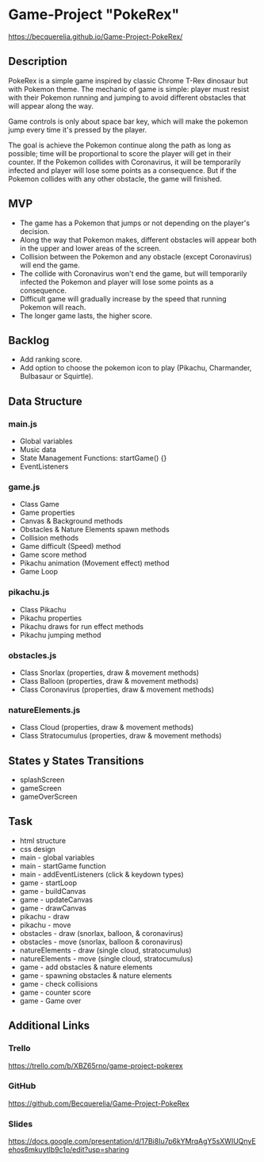 # Game-Project "PokeRex"

https://becquerelia.github.io/Game-Project-PokeRex/

## Description

PokeRex is a simple game inspired by classic Chrome T-Rex dinosaur but with Pokemon theme. The mechanic of game is simple: player must resist with their Pokemon running and jumping to avoid different obstacles that will appear along the way.

Game controls is only about space bar key, which will make the pokemon jump every time it's pressed by the player.

The goal is achieve the Pokemon continue along the path as long as possible; time will be proportional to score the player will get in their counter. If the Pokemon collides with Coronavirus, it will be temporarily infected and player will lose some points as a consequence. But if the Pokemon collides with any other obstacle, the game will finished.

## MVP
- The game has a Pokemon that jumps or not depending on the player's decision.
- Along the way that Pokemon makes, different obstacles will appear both in the upper and lower areas of the screen.
- Collision between the Pokemon and any obstacle (except Coronavirus) will end the game.
- The collide with Coronavirus won't end the game, but will temporarily infected the Pokemon and player will lose some points as a consequence.
- Difficult game will gradually increase by the speed that running Pokemon will reach. 
- The longer game lasts, the higher score.

## Backlog
- Add ranking score.
- Add option to choose the pokemon icon to play (Pikachu, Charmander, Bulbasaur or Squirtle).

## Data Structure
### main.js
- Global variables
- Music data
- State Management Functions: startGame() {}
- EventListeners
### game.js
- Class Game
- Game properties
- Canvas & Background methods
- Obstacles & Nature Elements spawn methods
- Collision methods
- Game difficult (Speed) method
- Game score method
- Pikachu animation (Movement effect) method
- Game Loop
### pikachu.js
- Class Pikachu
- Pikachu properties
- Pikachu draws for run effect methods
- Pikachu jumping method
### obstacles.js
- Class Snorlax (properties, draw & movement methods)
- Class Balloon (properties, draw & movement methods)
- Class Coronavirus (properties, draw & movement methods)
### natureElements.js
- Class Cloud (properties, draw & movement methods)
- Class Stratocumulus (properties, draw & movement methods)

## States y States Transitions
- splashScreen
- gameScreen
- gameOverScreen

## Task
- html structure
- css design
- main - global variables
- main - startGame function
- main - addEventListeners (click & keydown types)
- game - startLoop
- game - buildCanvas
- game - updateCanvas
- game - drawCanvas
- pikachu - draw
- pikachu - move
- obstacles - draw (snorlax, balloon, & coronavirus)
- obstacles - move (snorlax, balloon & coronavirus)
- natureElements - draw (single cloud, stratocumulus)
- natureElements - move (single cloud, stratocumulus)
- game - add obstacles & nature elements
- game - spawning obstacles & nature elements
- game - check collisions
- game - counter score
- game - Game over

## Additional Links
### Trello
https://trello.com/b/XBZ65rno/game-project-pokerex
### GitHub
https://github.com/Becquerelia/Game-Project-PokeRex
### Slides
https://docs.google.com/presentation/d/17Bi8Iu7p6kYMrqAgY5sXWIUQnyEehos6mkuytlb9c1o/edit?usp=sharing
